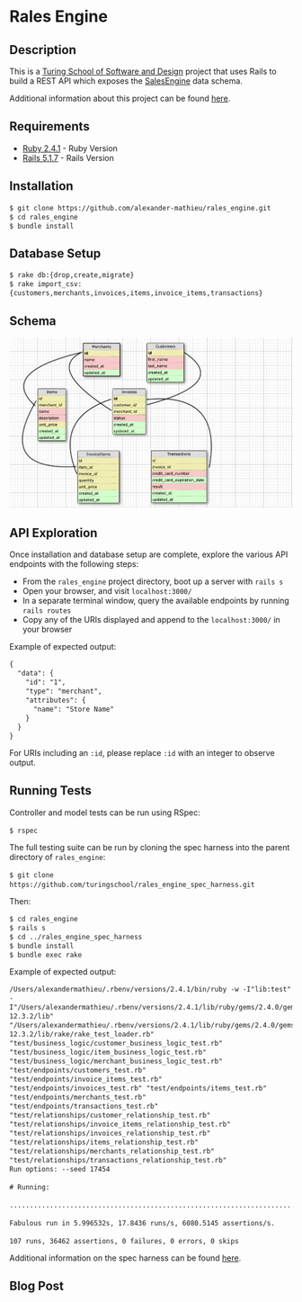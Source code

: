 # Rales Engine

## Description
This is a [Turing School of Software and Design](https://turing.io/) project that uses Rails to build a REST API which exposes the [SalesEngine](https://github.com/turingschool-examples/sales_engine/tree/master/data) data schema.

Additional information about this project can be found <a href="https://backend.turing.io/module3/projects/rails_engine#learning-goals">here</a>.

## Requirements
 * [Ruby 2.4.1](https://www.ruby-lang.org/en/downloads/) - Ruby Version
 * [Rails 5.1.7](https://rubyonrails.org/) - Rails Version

## Installation
```
$ git clone https://github.com/alexander-mathieu/rales_engine.git
$ cd rales_engine
$ bundle install
```

## Database Setup
```
$ rake db:{drop,create,migrate}
$ rake import_csv:{customers,merchants,invoices,items,invoice_items,transactions}
```

## Schema
![Rales Engine Schema](/rales_engine_schema.png?raw=true "Rales Engine Schema")

## API Exploration
Once installation and database setup are complete, explore the various API endpoints with the following steps:

 * From the `rales_engine` project directory, boot up a server with `rails s`
 * Open your browser, and visit `localhost:3000/`
 * In a separate terminal window, query the available endpoints by running `rails routes`
 * Copy any of the URIs displayed and append to the `localhost:3000/` in your browser

Example of expected output:
```
{
  "data": {
    "id": "1",
    "type": "merchant",
    "attributes": {
      "name": "Store Name"
    }
  }
}
```

For URIs including an `:id`, please replace `:id` with an integer to observe output.

## Running Tests
Controller and model tests can be run using RSpec:

`$ rspec`

The full testing suite can be run by cloning the spec harness into the parent directory of `rales_engine`:

`$ git clone https://github.com/turingschool/rales_engine_spec_harness.git`

Then:
```
$ cd rales_engine
$ rails s
$ cd ../rales_engine_spec_harness
$ bundle install
$ bundle exec rake
```

Example of expected output:
```
/Users/alexandermathieu/.rbenv/versions/2.4.1/bin/ruby -w -I"lib:test" -I"/Users/alexandermathieu/.rbenv/versions/2.4.1/lib/ruby/gems/2.4.0/gems/rake-12.3.2/lib" "/Users/alexandermathieu/.rbenv/versions/2.4.1/lib/ruby/gems/2.4.0/gems/rake-12.3.2/lib/rake/rake_test_loader.rb" "test/business_logic/customer_business_logic_test.rb" "test/business_logic/item_business_logic_test.rb" "test/business_logic/merchant_business_logic_test.rb" "test/endpoints/customers_test.rb" "test/endpoints/invoice_items_test.rb" "test/endpoints/invoices_test.rb" "test/endpoints/items_test.rb" "test/endpoints/merchants_test.rb" "test/endpoints/transactions_test.rb" "test/relationships/customer_relationship_test.rb" "test/relationships/invoice_items_relationship_test.rb" "test/relationships/invoices_relationship_test.rb" "test/relationships/items_relationship_test.rb" "test/relationships/merchants_relationship_test.rb" "test/relationships/transactions_relationship_test.rb"
Run options: --seed 17454

# Running:

...........................................................................................................

Fabulous run in 5.996532s, 17.8436 runs/s, 6080.5145 assertions/s.

107 runs, 36462 assertions, 0 failures, 0 errors, 0 skips
```

Additional information on the spec harness can be found <a href="https://github.com/turingschool/rales_engine_spec_harness">here</a>.

## Blog Post
